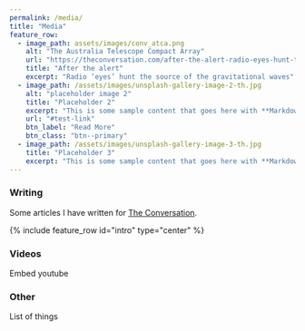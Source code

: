 ```yaml
---
permalink: /media/
title: "Media"
feature_row:
  - image_path: assets/images/conv_atca.png
    alt: "The Australia Telescope Compact Array"
    url: "https://theconversation.com/after-the-alert-radio-eyes-hunt-the-source-of-the-gravitational-waves-85106"
    title: "After the alert"
    excerpt: "Radio ‘eyes’ hunt the source of the gravitational waves"
  - image_path: /assets/images/unsplash-gallery-image-2-th.jpg
    alt: "placeholder image 2"
    title: "Placeholder 2"
    excerpt: "This is some sample content that goes here with **Markdown** formatting."
    url: "#test-link"
    btn_label: "Read More"
    btn_class: "btn--primary"
  - image_path: /assets/images/unsplash-gallery-image-3-th.jpg
    title: "Placeholder 3"
    excerpt: "This is some sample content that goes here with **Markdown** formatting."
---
```


### Writing

Some articles I have written for [The Conversation](https://theconversation.com/au).

{% include feature_row id="intro" type="center" %}

### Videos
Embed youtube 

### Other
List of things
